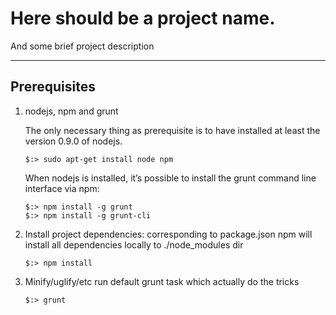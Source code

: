 # Here should be a project name.

And some brief project description

---



## Prerequisites


1. nodejs, npm and grunt

   The only necessary thing as prerequisite is to have installed at least the
   version 0.9.0 of nodejs.
   ```
   $:> sudo apt-get install node npm
   ```
   When nodejs is installed, it’s possible to install the grunt command line interface via npm:
   ```
   $:> npm install -g grunt
   $:> npm install -g grunt-cli
   ```

2. Install project dependencies:
   corresponding to package.json npm will install all dependencies locally to ./node_modules dir
   ```
   $:> npm install
   ```

3. Minify/uglify/etc
   run default grunt task which actually do the tricks
   ```
   $:> grunt
   ```
